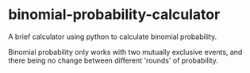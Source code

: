 # binomial-probability-calculator
A brief calculator using python to calculate binomial probability.

Binomial probability only works with two mutually exclusive events, and there being no change between different 'rounds' of probability.
